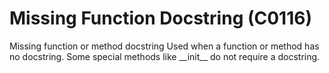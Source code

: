 # Missing Function Docstring (C0116)

Missing function or method docstring Used when a function or method has
no docstring. Some special methods like \_\_init\_\_ do not require a
docstring.

